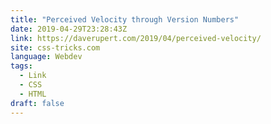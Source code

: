 ```yaml
---
title: "Perceived Velocity through Version Numbers"
date: 2019-04-29T23:28:43Z
link: https://daverupert.com/2019/04/perceived-velocity/
site: css-tricks.com
language: Webdev
tags:
  - Link
  - CSS
  - HTML
draft: false
---
```

